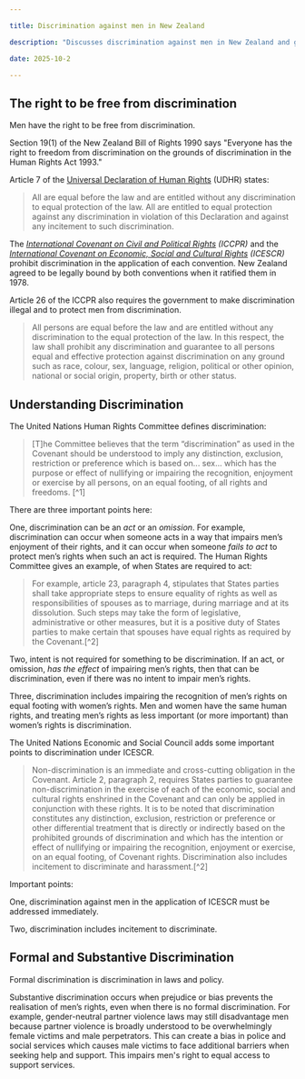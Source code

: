 ```yaml
---

title: Discrimination against men in New Zealand

description: "Discusses discrimination against men in New Zealand and gives clear examples."

date: 2025-10-2

---
```


## The right to be free from discrimination

Men have the right to be free from discrimination.

Section 19(1) of the New Zealand Bill of Rights 1990 says "Everyone has the right to freedom from discrimination on the grounds of discrimination in the Human Rights Act 1993."

Article 7 of the [Universal Declaration of Human Rights](https://www.un.org/en/about-us/universal-declaration-of-human-rights) (UDHR) states:

> All are equal before the law and are entitled without any discrimination to equal protection of the law. All are entitled to equal protection against any discrimination in violation of this Declaration and against any incitement to such discrimination.

The *[International Covenant on Civil and Political Rights](https://www.ohchr.org/en/instruments-mechanisms/instruments/international-covenant-civil-and-political-rights) (ICCPR)* and the *[International Covenant on Economic, Social and Cultural Rights](https://www.ohchr.org/en/instruments-mechanisms/instruments/international-covenant-economic-social-and-cultural-rights) (ICESCR)* prohibit discrimination in the application of each convention. New Zealand agreed to be legally bound by both conventions when it ratified them in 1978. 

Article 26 of the ICCPR also requires the government to make discrimination illegal and to protect men from discrimination.

> All persons are equal before the law and are entitled without any discrimination to the equal protection of the law. In this respect, the law shall prohibit any discrimination and guarantee to all persons equal and effective protection against discrimination on any ground such as race, colour, sex, language, religion, political or other opinion, national or social origin, property, birth or other status.

## Understanding Discrimination

The United Nations Human Rights Committee defines discrimination:

> [T]he Committee believes that the term “discrimination” as used in the Covenant should be understood to imply any distinction, exclusion, restriction or preference which is based on... sex... which has the purpose or effect of nullifying or impairing the recognition, enjoyment or exercise by all persons, on an equal footing, of all rights and freedoms. [^1]

There are three important points here:

One, discrimination can be an *act* or an *omission*. For example, discrimination can occur when someone acts in a way that impairs men’s enjoyment of their rights, and it can occur when someone *fails to act* to protect men’s rights when such an act is required. The Human Rights Committee gives an example, of when States are required to act:

> For example, article 23, paragraph 4, stipulates that States parties shall take appropriate steps to ensure equality of rights as well as responsibilities of spouses as to marriage, during marriage and at its dissolution. Such steps may take the form of legislative, administrative or other measures, but it is a positive duty of States parties to make certain that spouses have equal rights as required by the Covenant.[^2]

Two, intent is not required for something to be discrimination. If an act, or omission, *has the effect* of impairing men’s rights, then that can be discrimination, even if there was no intent to impair men’s rights.

Three, discrimination includes impairing the recognition of men’s rights on equal footing with women’s rights. Men and women have the same human rights, and treating men’s rights as less important (or more important) than women’s rights is discrimination. 

The United Nations Economic and Social Council adds some important points to discrimination under ICESCR.

> Non-discrimination is an immediate and cross-cutting obligation in the Covenant. Article 2, paragraph 2, requires States parties to guarantee non-discrimination in the exercise of each of the economic, social and cultural rights enshrined in the Covenant and can only be applied in conjunction with these rights. It is to be noted that discrimination constitutes any distinction, exclusion, restriction or preference or other differential treatment that is directly or indirectly based on the prohibited grounds of discrimination and which has the intention or effect of nullifying or impairing the recognition, enjoyment or exercise, on an equal footing, of Covenant rights. Discrimination also includes incitement to discriminate and harassment.[^2]

Important points:

One, discrimination against men in the application of ICESCR must be addressed immediately.

Two, discrimination includes incitement to discriminate. 

## Formal and Substantive Discrimination

Formal discrimination is discrimination in laws and policy. 

Substantive discrimination occurs when prejudice or bias prevents the realisation of men’s rights, even when there is no formal discrimination. For example, gender-neutral partner violence laws may still disadvantage men because partner violence is broadly understood to be overwhelmingly female victims and male perpetrators. This can create a bias in police and social services which causes male victims to face additional barriers when seeking help and support. This impairs men's right to equal access to support services.


